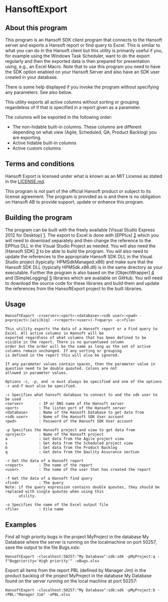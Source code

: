 HansoftExport
=============

About this program
------------------
This program is an Hansoft SDK client program that connects to the Hansoft server and exports a Hansoft report or find query to Excel.  This is similar
to what you can do in the Hansoft client but this utility is primarily useful if you, for example using the Windows Task Scheduler, want to do
the export regularly and then the exported data is then prepared for presentation using, e.g., an Excel Macro. Note that to use this program you need
to have the SDK option enabled on your Hansoft Server and also have an SDK user created in your database.

There is some help displayed if you invoke the program without specifying any parameters. See also below.

This utility exports all active columns without sorting or grouping regardeless of if that is specified in a report given as a parameter.

The columns will be exported in the following order:
* The non-hidable built-in columns. These columns are different depending on what view (Agile, Scheduled, QA, Product Backlog) you are exporting. 
* Active hidable built-in columns
* Active custom columns

Terms and conditions
--------------------
Hansoft Export is licensed under what is known as an MIT License as stated in the [LICENSE.md](LICENSE.md).

This program is not part of the official Hansoft product or subject to its license agreement.
The program is provided as is and there is no obligation on Hansoft AB to provide support, update or enhance this program.

Building the program
--------------------
The program can be built with the freely available [Visual Studio Express 2012 for Desktop] [1]. The export to Excel is done
with [EPPlus] [2] which you will need to download separately and then change the reference
to the EPPlus DLL in the Visual Studio Project as needed. You will also need the [Hansoft SDK] [3] to be able to build the program. You will
also need to update the references to the appropriate 
Hansoft SDK DLL in the Visual Studio project (typically: HPMSdkManaged.x86) and make sure that the Hansoft SDK DLL (typically HPMSdk.x86.dll) is
in the same directory as your executable. Further the program is also based on the [ObjectWrapper] [4] and [SimpleLogging] [5] libraries
which are available on GitHub. You will need to download the source code for these libraries and build them and update the references from
the HansoftExport project to the built libraries.

[1]: http://www.microsoft.com/visualstudio/eng/products/visual-studio-express-for-windows-desktop  "Visual Studio Express 2012 for Desktop"
[2]: http://epplus.codeplex.com/                                                                   "EPPlus"
[3]: http://hansoft.com/support/downloads/                                                         "Hansoft SDK"
[4]: http://github.com/Hansoft/Hansoft-ObjectWrapper                                               "ObjectWrapper"
[5]: http://github.com/Hansoft/Hansoft-SimpleLogging                                               "SimpleLogging"

Usage
-----
	HansoftExport -c<server>:<port>:<database>:<sdk user>:<pwd> -p<project>:[a|s|b|q] -r<report>:<user>|-f<query> -o:<file>

	This utility exports the data of a Hansoft report or a Find query to Excel. All active columns in Hansoft will be
	exported regardless of what columns that has been defined to be visible in the report. There is no guruantueed column
	order but the order will be the same as long as the set of active columns remain unchanged. If any sorting or grouping
	is defined in the report this will also be ignored.

	If any parameter values contain spaces, then the parameter value in question need to be double quouted. Colons are not
	allowed in parameter values.

	Options -c, -p, and -o must always be specified and one of the options -r and-f must also be specified.

	-c Specifies what hansoft database to connect to and the sdk user to be used
	<server>       : IP or DNS name of the Hansoft server
	<port>         : The listen port of the Hansoft server
	<database>     : Name of the Hansoft Database to get data from
	<sdk user>     : Name of the Hansoft SDK User account
	<pwd>          : Password of the Hansoft SDK User account

	-p Specifies the Hansoft project and view to get data from
	<project>      : Name of the Hansoft project
	a              : Get data from the Agile project view
	s              : Get data from the Scheduled project view
	b              : Get data from the Product Backlog
	q              : Get data from the Qaulity Assurance section

	-r Get the data of a Hansoft report
	<report>       : The name of the report
	<user>         : The name of the user that has created the report

	-f Get the data of a Hansoft find query
	<find>         : The query
	Note: if the query expression contains double quoutes, they should be replaced with single quoutes when using this
	      utility.

	-o Specifies the name of the Excel output file
	<file>         : File name

Examples
--------
Find all high priority bugs in the project MyProject in the database My Database where the server is running on the
localmachine on port 50257, save the output to the file Bugs.xslx:

	HansoftExport -clocalhost:50257:"My Database":sdk:sdk -pMyProject:q -f"Bugpriority='High priority'" -oBugs.xlsx

Export all items from the report PBL (defined by Manager Jim) in the product backlog of the project MyProject in the
database My Database found on the server running on the local machine at port 50257:

	HansoftExport -clocalhost:50257:"My Database":sdk:sdk -pMyProject:b -rPBL:"Manager Jim" -oPBL.xlsx

